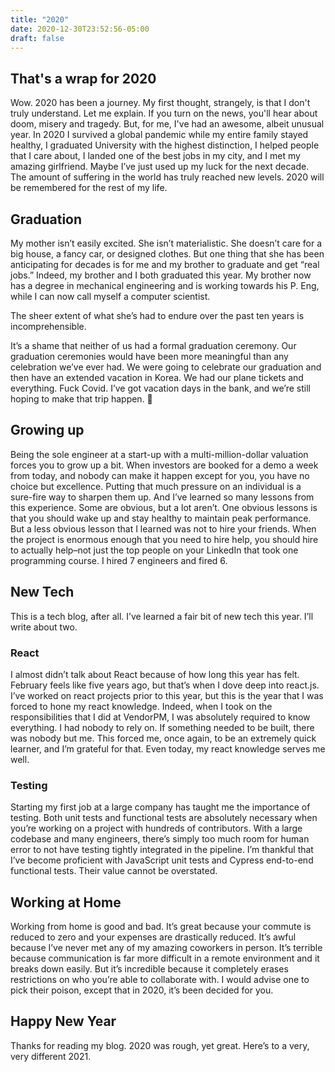 ```yaml
---
title: "2020"
date: 2020-12-30T23:52:56-05:00
draft: false
---
```


## That's a wrap for 2020

Wow. 2020 has been a journey. My first thought, strangely, is that I don't truly understand. Let me explain. If you turn on the news, you'll hear about doom, misery and tragedy. But, for me, I've had an awesome, albeit unusual year. In 2020 I survived a global pandemic while my entire family stayed healthy, I graduated University with the highest distinction, I helped people that I care about, I landed one of the best jobs in my city, and I met my amazing girlfriend. Maybe I’ve just used up my luck for the next decade. The amount of suffering in the world has truly reached new levels. 2020 will be remembered for the rest of my life.

## Graduation

My mother isn’t easily excited. She isn’t materialistic. She doesn’t care for a big house, a fancy car, or designed clothes. But one thing that she has been anticipating for decades is for me and my brother to graduate and get “real jobs.” Indeed, my brother and I both graduated this year. My brother now has a degree in mechanical engineering and is working towards his P. Eng, while I can now call myself a computer scientist.

The sheer extent of what she’s had to endure over the past ten years is incomprehensible.

It’s a shame that neither of us had a formal graduation ceremony. Our graduation ceremonies would have been more meaningful than any celebration we’ve ever had. We were going to celebrate our graduation and then have an extended vacation in Korea. We had our plane tickets and everything. Fuck Covid. I’ve got vacation days in the bank, and we’re still hoping to make that trip happen. 🤞

## Growing up

Being the sole engineer at a start-up with a multi-million-dollar valuation forces you to grow up a bit. When investors are booked for a demo a week from today, and nobody can make it happen except for you, you have no choice but excellence. Putting that much pressure on an individual is a sure-fire way to sharpen them up. And I’ve learned so many lessons from this experience. Some are obvious, but a lot aren’t. One obvious lessons is that you should wake up and stay healthy to maintain peak performance. But a less obvious lesson that I learned was not to hire your friends. When the project is enormous enough that you need to hire help, you should hire to actually help–not just the top people on your LinkedIn that took one programming course. I hired 7 engineers and fired 6.

## New Tech

This is a tech blog, after all. I’ve learned a fair bit of new tech this year. I’ll write about two.

### React

I almost didn’t talk about React because of how long this year has felt. February feels like five years ago, but that’s when I dove deep into react.js. I’ve worked on react projects prior to this year, but this is the year that I was forced to hone my react knowledge. Indeed, when I took on the responsibilities that I did at VendorPM, I was absolutely required to know everything. I had nobody to rely on. If something needed to be built, there was nobody but me. This forced me, once again, to be an extremely quick learner, and I’m grateful for that. Even today, my react knowledge serves me well.

### Testing

Starting my first job at a large company has taught me the importance of testing. Both unit tests and functional tests are absolutely necessary when you’re working on a project with hundreds of contributors. With a large codebase and many engineers, there’s simply too much room for human error to not have testing tightly integrated in the pipeline. I’m thankful that I’ve become proficient with JavaScript unit tests and Cypress end-to-end functional tests. Their value cannot be overstated.

## Working at Home

Working from home is good and bad. It’s great because your commute is reduced to zero and your expenses are drastically reduced. It’s awful because I’ve never met any of my amazing coworkers in person. It’s terrible because communication is far more difficult in a remote environment and it breaks down easily. But it’s incredible because it completely erases restrictions on who you’re able to collaborate with. I would advise one to pick their poison, except that in 2020, it’s been decided for you.

## Happy New Year

Thanks for reading my blog. 2020 was rough, yet great. Here’s to a very, very different 2021.
